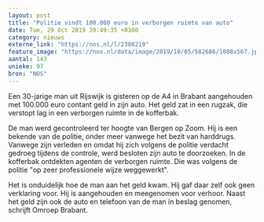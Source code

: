 ```yaml
---
layout: post
title: "Politie vindt 100.000 euro in verborgen ruimte van auto"
date: Tue, 29 Oct 2019 20:49:35 +0100
category: nieuws
externe_link: "https://nos.nl/l/2308219"
feature_image: "https://nos.nl/data/image/2019/10/05/582686/1008x567.jpg"
aantal: 143
unieke: 97
bron: "NOS"
---
```


<p>Een 30-jarige man uit Rijswijk is gisteren op de A4 in Brabant aangehouden met 100.000 euro contant geld in zijn auto. Het geld zat in een rugzak, die verstopt lag in een verborgen ruimte in de kofferbak.</p>
<p>De man werd gecontroleerd ter hoogte van Bergen op Zoom. Hij is een bekende van de politie, onder meer vanwege het bezit van harddrugs. Vanwege zijn verleden en omdat hij zich volgens de politie verdacht gedroeg tijdens de controle, werd besloten zijn auto te doorzoeken. In de kofferbak ontdekten agenten de verborgen ruimte. Die was volgens de politie "op zeer professionele wijze weggewerkt".</p>
<p>Het is onduidelijk hoe de man aan het geld kwam. Hij gaf daar zelf ook geen verklaring voor. Hij is aangehouden en meegenomen voor verhoor. Naast het geld zijn ook de auto en telefoon van de man in beslag genomen, schrijft Omroep Brabant.</p>
